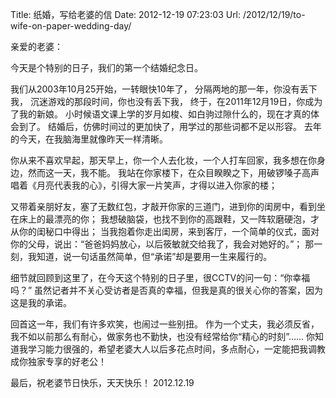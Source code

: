 Title: 纸婚，写给老婆的信
Date: 2012-12-19 07:23:03
Url: /2012/12/19/to-wife-on-paper-wedding-day/

亲爱的老婆：

今天是个特别的日子，我们的第一个结婚纪念日。

我们从2003年10月25开始，一转眼快10年了，
分隔两地的那一年，你没有丢下我，
沉迷游戏的那段时间，你也没有丢下我，
终于，在2011年12月19日，你成为了我的新娘。
小时候语文课上学的岁月如梭、如白驹过隙什么的，现在才真的体会到了。
结婚后，仿佛时间过的更加快了，用学过的那些词都不足以形容。
去年的今天，在我脑海里就像昨天一样清晰。

你从来不喜欢早起，那天早上，你一个人去化妆，一个人打车回家，我多想在你身边，然而这一天，我不能。
我站在你家楼下，在众目睽睽之下，用破锣嗓子高声唱着《月亮代表我的心》，引得大家一片笑声，才得以进入你家的楼；

又带着亲朋好友，塞了无数红包，才敲开你家的三道门，进到你的闺房中，看到坐在床上的最漂亮的你；
我想破脑袋，也找不到你的高跟鞋，又一阵软磨硬泡，才从你的闺秘口中得出；
当我抱着你走出闺房，来到客厅，一个简单的仪式，面对你的父母，说出：“爸爸妈妈放心，以后筱敏就交给我了，我会对她好的。”；
那一刻，我知道，说一句话虽然简单，但“承诺”却是要用一生来履行的。

细节就回顾到这里了，在今天这个特别的日子里，很CCTV的问一句：“你幸福吗？”
虽然记者并不关心受访者是否真的幸福，但我是真的很关心你的答案，因为这是我的承诺。

回首这一年，我们有许多欢笑，也闹过一些别扭。
作为一个丈夫，我必须反省，我不如以前那么有耐心，做家务也不勤快，也没有经常给你“精心的时刻”…...
你知道我学习能力很强的，希望老婆大人以后多花点时间，多点耐心，一定能把我调教成你独家专享的好老公！

最后，祝老婆节日快乐，天天快乐！
2012.12.19